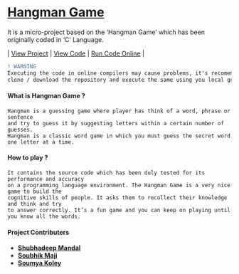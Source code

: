 # [**Hangman Game**](https://github.com/shubhadeepmandal394/hangman-game/blob/master/doc/Hangman%20Game.pdf)

It is a micro-project based on the ‘Hangman Game’ which has been originally coded in ‘C’ Language. 

| [View Project](https://github.com/shubhadeepmandal394/hangman-game/blob/master/doc/Hangman%20Game.pdf) | [View Code](https://github.com/shubhadeepmandal394/hangman-game/blob/master/hangman-game.c) | [Run Code Online](https://onlinegdb.com/B1DsY5AFw) |

```diff
! WARNING
Executing the code in online compilers may cause problems, it's recomended to
clone / download the repository and execute the same using you local gcc compiler.
```


#### What is Hangman Game ?
```
Hangman is a guessing game where player has think of a word, phrase or sentence
and try to guess it by suggesting letters within a certain number of guesses.
Hangman is a classic word game in which you must guess the secret word one letter at a time. 
```

#### How to play ?
```
It contains the source code which has been duly tested for its performance and accuracy 
on a programming language environment. The Hangman Game is a very nice game to build the 
cognitive skills of people. It asks them to recollect their knowledge and think and try 
to answer correctly. It’s a fun game and you can keep on playing until you know all the words.
```

#### Project Contributers
- [**Shubhadeep Mandal**](https://github.com/shubhadeepmandal394)
- [**Soubhik Maji**](https://github.com/MacMaji007)
- [**Soumya Koley**](https://github.com/Soumya1717)

